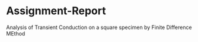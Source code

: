 # Assignment-Report
Analysis of Transient Conduction on a square specimen by Finite Difference MEthod
